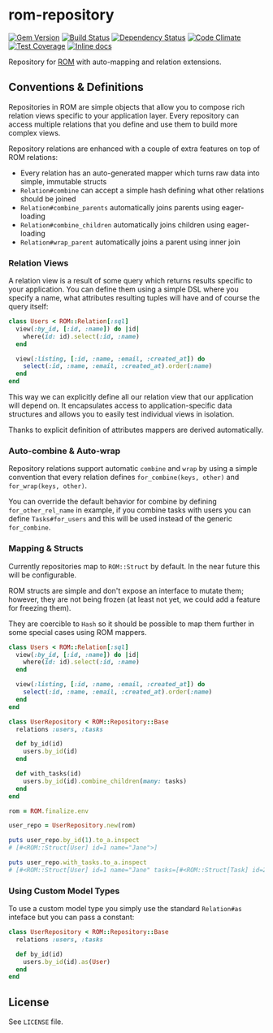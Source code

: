 [gem]: https://rubygems.org/gems/rom-repository
[travis]: https://travis-ci.org/rom-rb/rom-repository
[gemnasium]: https://gemnasium.com/rom-rb/rom-repository
[codeclimate]: https://codeclimate.com/github/rom-rb/rom-repository
[inchpages]: http://inch-ci.org/github/rom-rb/rom-repository

# rom-repository

[![Gem Version](https://badge.fury.io/rb/rom-repository.svg)][gem]
[![Build Status](https://travis-ci.org/rom-rb/rom-repository.svg?branch=master)][travis]
[![Dependency Status](https://gemnasium.com/rom-rb/rom-repository.svg)][gemnasium]
[![Code Climate](https://codeclimate.com/github/rom-rb/rom-repository/badges/gpa.svg)][codeclimate]
[![Test Coverage](https://codeclimate.com/github/rom-rb/rom-repository/badges/coverage.svg)][codeclimate]
[![Inline docs](http://inch-ci.org/github/rom-rb/rom-repository.svg?branch=master)][inchpages]

Repository for [ROM](https://github.com/rom-rb/rom) with auto-mapping and relation
extensions.

## Conventions & Definitions

Repositories in ROM are simple objects that allow you to compose rich relation
views specific to your application layer. Every repository can access multiple
relations that you define and use them to build more complex views.

Repository relations are enhanced with a couple of extra features on top of ROM
relations:

- Every relation has an auto-generated mapper which turns raw data into simple, immutable structs
- `Relation#combine` can accept a simple hash defining what other relations should be joined
- `Relation#combine_parents` automatically joins parents using eager-loading
- `Relation#combine_children` automatically joins children using eager-loading
- `Relation#wrap_parent` automatically joins a parent using inner join

### Relation Views

A relation view is a result of some query which returns results specific to your
application. You can define them using a simple DSL where you specify a name, what
attributes resulting tuples will have and of course the query itself:

``` ruby
class Users < ROM::Relation[:sql]
  view(:by_id, [:id, :name]) do |id|
    where(id: id).select(:id, :name)
  end

  view(:listing, [:id, :name, :email, :created_at]) do
    select(:id, :name, :email, :created_at).order(:name)
  end
end
```

This way we can explicitly define all our relation view that our application will
depend on. It encapsulates access to application-specific data structures and allows
you to easily test individual views in isolation.

Thanks to explicit definition of attributes mappers are derived automatically.

### Auto-combine & Auto-wrap

Repository relations support automatic `combine` and `wrap` by using a simple
convention that every relation defines `for_combine(keys, other)` and `for_wrap(keys, other)`.

You can override the default behavior for combine by defining `for_other_rel_name`
in example, if you combine tasks with users you can define `Tasks#for_users` and
this will be used instead of the generic `for_combine`.

### Mapping & Structs

Currently repositories map to `ROM::Struct` by default. In the near future this
will be configurable.

ROM structs are simple and don't expose an interface to mutate them; however, they
are not being frozen (at least not yet, we could add a feature for freezing them).

They are coercible to `Hash` so it should be possible to map them further in some
special cases using ROM mappers.

``` ruby
class Users < ROM::Relation[:sql]
  view(:by_id, [:id, :name]) do |id|
    where(id: id).select(:id, :name)
  end

  view(:listing, [:id, :name, :email, :created_at]) do
    select(:id, :name, :email, :created_at).order(:name)
  end
end

class UserRepository < ROM::Repository::Base
  relations :users, :tasks

  def by_id(id)
    users.by_id(id)
  end

  def with_tasks(id)
    users.by_id(id).combine_children(many: tasks)
  end
end

rom = ROM.finalize.env

user_repo = UserRepository.new(rom)

puts user_repo.by_id(1).to_a.inspect
# [#<ROM::Struct[User] id=1 name="Jane">]

puts user_repo.with_tasks.to_a.inspect
# [#<ROM::Struct[User] id=1 name="Jane" tasks=[#<ROM::Struct[Task] id=2 user_id=1 title="Jane Task">]>, #<ROM::Struct[User] id=2 name="Joe" tasks=[#<ROM::Struct[Task] id=1 user_id=2 title="Joe Task">]>]
```

### Using Custom Model Types

To use a custom model type you simply use the standard `Relation#as` inteface
but you can pass a constant:

``` ruby
class UserRepository < ROM::Repository::Base
  relations :users, :tasks

  def by_id(id)
    users.by_id(id).as(User)
  end
end
```

## License

See `LICENSE` file.
